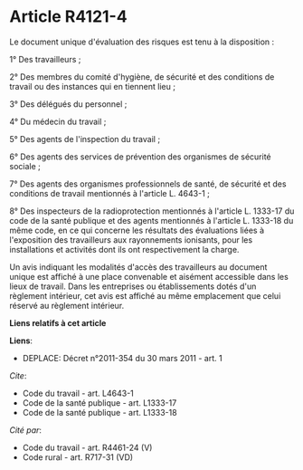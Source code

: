# Article R4121-4

Le document unique d'évaluation des risques est tenu à la disposition : 

1° Des travailleurs ; 

2° Des membres du comité d'hygiène, de sécurité et des conditions de travail ou des instances qui en tiennent lieu ; 

3° Des délégués du personnel ; 

4° Du médecin du travail ; 

5° Des agents de l'inspection du travail ; 

6° Des agents des services de prévention des organismes de sécurité sociale ; 

7° Des agents des organismes professionnels de santé, de sécurité et des conditions de travail mentionnés à l'article L.
4643-1 ; 

8° Des inspecteurs de la radioprotection mentionnés à l'article L. 1333-17 du code de la santé publique et des agents
mentionnés à l'article L. 1333-18 du même code, en ce qui concerne les résultats des évaluations liées à l'exposition des
travailleurs aux rayonnements ionisants, pour les installations et activités dont ils ont respectivement la charge. 

Un avis indiquant les modalités d'accès des travailleurs au document unique est affiché à une place convenable et aisément
accessible dans les lieux de travail. Dans les entreprises ou établissements dotés d'un règlement intérieur, cet avis est
affiché au même emplacement que celui réservé au règlement intérieur.

**Liens relatifs à cet article**

**Liens**:

  - DEPLACE: Décret n°2011-354 du 30 mars 2011 - art. 1

_Cite_:

  - Code du travail - art. L4643-1
  - Code de la santé publique - art. L1333-17
  - Code de la santé publique - art. L1333-18

_Cité par_:

  - Code du travail - art. R4461-24 (V)
  - Code rural - art. R717-31 (VD)
